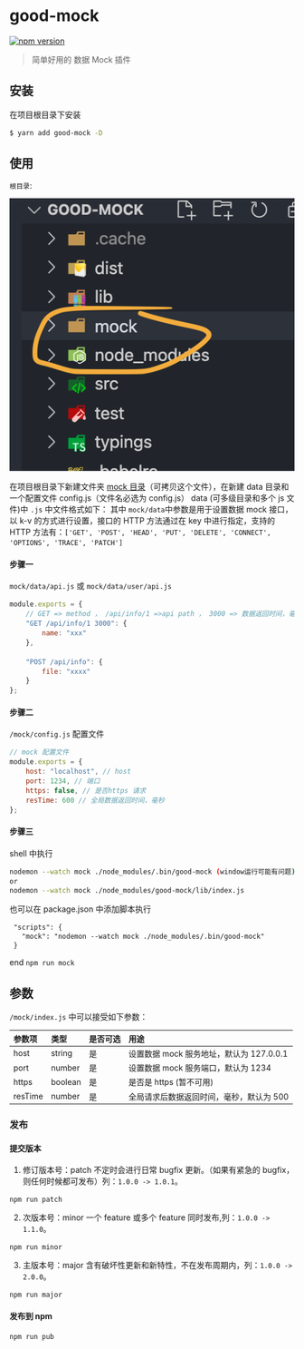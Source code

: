 # good-mock

[![npm version](https://img.shields.io/npm/v/good-mock.svg)](https://www.npmjs.com/package/good-mock)

> 简单好用的 数据 Mock 插件

## 安装

在项目根目录下安装

```bash
$ yarn add good-mock -D
```

## 使用

`根目录`:

![根目录](./doc.png)

在项目根目录下新建文件夹 [mock 目录](https://github.com/chenjiajing23/good-mock/tree/master/mock)（可拷贝这个文件），在新建 data 目录和一个配置文件 config.js（文件名必选为 config.js）
data (可多级目录和多个 js 文件)中 `.js` 中文件格式如下：
其中 `mock/data`中参数是用于设置数据 mock 接口，以 k-v 的方式进行设置，接口的 HTTP 方法通过在 key 中进行指定，支持的 HTTP 方法有：`['GET', 'POST', 'HEAD', 'PUT', 'DELETE', 'CONNECT', 'OPTIONS', 'TRACE', 'PATCH']`

#### 步骤一

`mock/data/api.js` 或 `mock/data/user/api.js`

```javascript
module.exports = {
	// GET => method ， /api/info/1 =>api path ， 3000 => 数据返回时间，毫秒（ms），会覆盖配置的中 resTime
	"GET /api/info/1 3000": {
		name: "xxx"
	},

	"POST /api/info": {
		file: "xxxx"
	}
};
```

#### 步骤二

`/mock/config.js` 配置文件

```js
// mock 配置文件
module.exports = {
	host: "localhost", // host
	port: 1234, // 端口
	https: false, // 是否https 请求
	resTime: 600 // 全局数据返回时间，毫秒
};
```

#### 步骤三

shell 中执行

```bash
nodemon --watch mock ./node_modules/.bin/good-mock (window运行可能有问题)
or
nodemon --watch mock ./node_modules/good-mock/lib/index.js
```

也可以在 package.json 中添加脚本执行

```
 "scripts": {
   "mock": "nodemon --watch mock ./node_modules/.bin/good-mock"
 }
```

end `npm run mock `

## 参数

`/mock/index.js` 中可以接受如下参数：

| 参数项  | 类型    | 是否可选 | 用途                                     |
| :------ | :------ | :------- | :--------------------------------------- |
| host    | string  | 是       | 设置数据 mock 服务地址，默认为 127.0.0.1 |
| port    | number  | 是       | 设置数据 mock 服务端口，默认为 1234      |
| https   | boolean | 是       | 是否是 https (暂不可用)                  |
| resTime | number  | 是       | 全局请求后数据返回时间，毫秒，默认为 500 |

### 发布

#### 提交版本

1. 修订版本号：patch 不定时会进行日常 bugfix 更新。（如果有紧急的 bugfix，则任何时候都可发布）列：`1.0.0 -> 1.0.1`。

```shell
npm run patch
```

2. 次版本号：minor 一个 feature 或多个 feature 同时发布,列：`1.0.0 -> 1.1.0`。

```shell
npm run minor
```

3. 主版本号：major 含有破坏性更新和新特性，不在发布周期内，列：`1.0.0 -> 2.0.0`。

```shell
npm run major
```

#### 发布到 npm

```shell
npm run pub
```
